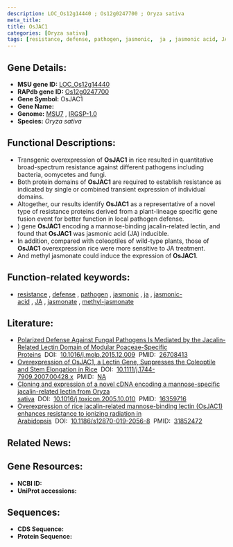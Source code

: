 ```yaml
---
description: LOC_Os12g14440 ; Os12g0247700 ; Oryza sativa
meta_title:
title: OsJAC1
categories: [Oryza sativa]
tags: [resistance, defense, pathogen, jasmonic,  ja , jasmonic acid, JA, jasmonate, methyl jasmonate]
---
```


## Gene Details:
- **MSU gene ID:** [LOC_Os12g14440](http://rice.uga.edu/cgi-bin/ORF_infopage.cgi?orf=LOC_Os12g14440)  
- **RAPdb gene ID:** [Os12g0247700](https://rapdb.dna.affrc.go.jp/locus/?name=Os12g0247700)  
- **Gene Symbol:** OsJAC1
- **Gene Name:**
- **Genome:**  [MSU7](http://rice.uga.edu/)&nbsp;,&nbsp;[IRGSP-1.0](https://rapdb.dna.affrc.go.jp/download/irgsp1.html)
- **Species:** *Oryza sativa*

## Functional Descriptions:
   - Transgenic overexpression of **OsJAC1** in rice resulted in quantitative broad-spectrum resistance against different pathogens including bacteria, oomycetes and fungi.
   - Both protein domains of **OsJAC1** are required to establish resistance as indicated by single or combined transient expression of individual domains.
   - Altogether, our results identify **OsJAC1** as a representative of a novel type of resistance proteins derived from a plant-lineage specific gene fusion event for better function in local pathogen defense.
   - ) gene **OsJAC1** encoding a mannose-binding jacalin-related lectin, and found that **OsJAC1** was jasmonic acid (JA) inducible.
   - In addition, compared with coleoptiles of wild-type plants, those of **OsJAC1** overexpression rice were more sensitive to JA treatment.
   - And methyl jasmonate could induce the expression of **OsJAC1**.

## Function-related keywords:
   - [resistance](/tags/resistance/)&nbsp;,&nbsp;[defense](/tags/defense/)&nbsp;,&nbsp;[pathogen](/tags/pathogen/)&nbsp;,&nbsp;[jasmonic](/tags/jasmonic/)&nbsp;,&nbsp;[ja](/tags/ja/)&nbsp;,&nbsp;[jasmonic-acid](/tags/jasmonic-acid/)&nbsp;,&nbsp;[JA](/tags/JA/)&nbsp;,&nbsp;[jasmonate](/tags/jasmonate/)&nbsp;,&nbsp;[methyl-jasmonate](/tags/methyl-jasmonate/)

## Literature:
   - [Polarized Defense Against Fungal Pathogens Is Mediated by the Jacalin-Related Lectin Domain of Modular Poaceae-Specific Proteins](https://www.doi.org/10.1016/j.molp.2015.12.009)&nbsp;&nbsp;DOI:&nbsp;&nbsp;[10.1016/j.molp.2015.12.009](https://www.doi.org/10.1016/j.molp.2015.12.009)&nbsp;&nbsp;PMID:&nbsp;&nbsp;[26708413](https://pubmed.ncbi.nlm.nih.gov/26708413/)
   - [Overexpression of OsJAC1, a Lectin Gene, Suppresses the Coleoptile and Stem Elongation in Rice](https://www.doi.org/10.1111/j.1744-7909.2007.00428.x)&nbsp;&nbsp;DOI:&nbsp;&nbsp;[10.1111/j.1744-7909.2007.00428.x](https://www.doi.org/10.1111/j.1744-7909.2007.00428.x)&nbsp;&nbsp;PMID:&nbsp;&nbsp;[NA](https://pubmed.ncbi.nlm.nih.gov/NA/)
   - [Cloning and expression of a novel cDNA encoding a mannose-specific jacalin-related lectin from Oryza sativa](https://www.doi.org/10.1016/j.toxicon.2005.10.010)&nbsp;&nbsp;DOI:&nbsp;&nbsp;[10.1016/j.toxicon.2005.10.010](https://www.doi.org/10.1016/j.toxicon.2005.10.010)&nbsp;&nbsp;PMID:&nbsp;&nbsp;[16359716](https://pubmed.ncbi.nlm.nih.gov/16359716/)
   - [Overexpression of rice jacalin-related mannose-binding lectin (OsJAC1) enhances resistance to ionizing radiation in Arabidopsis](https://www.doi.org/10.1186/s12870-019-2056-8)&nbsp;&nbsp;DOI:&nbsp;&nbsp;[10.1186/s12870-019-2056-8](https://www.doi.org/10.1186/s12870-019-2056-8)&nbsp;&nbsp;PMID:&nbsp;&nbsp;[31852472](https://pubmed.ncbi.nlm.nih.gov/31852472/)

## Related News:

## Gene Resources:
- **NCBI ID:**  []()
- **UniProt accessions:** [](https://www.uniprot.org/uniprotkb//entry)

## Sequences:
- **CDS Sequence:**
- **Protein Sequence:**
